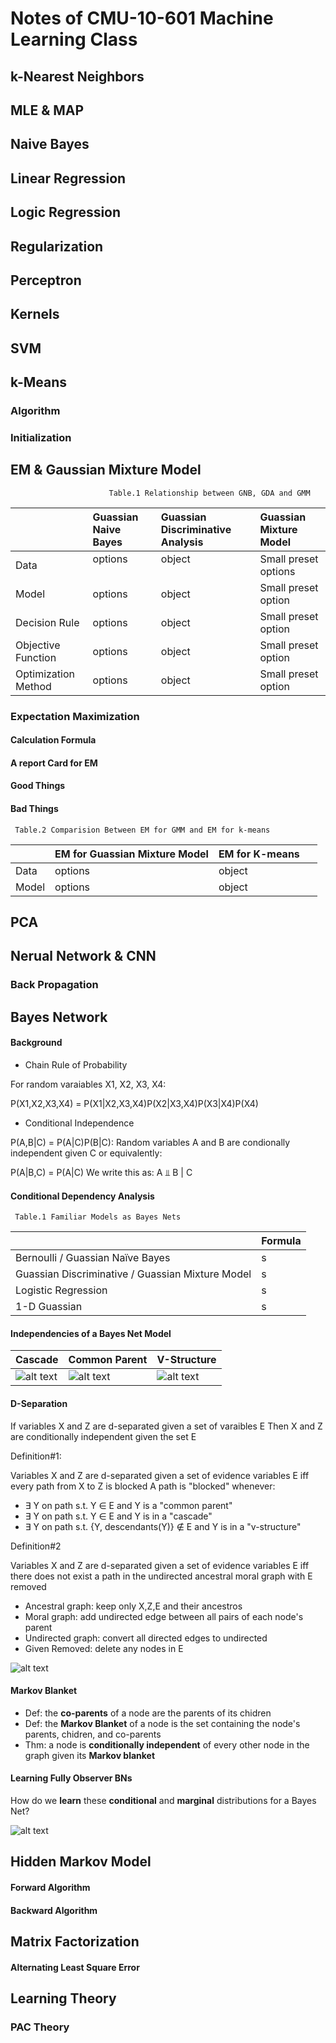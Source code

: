 # Notes of CMU-10-601 Machine Learning Class

## k-Nearest Neighbors

## MLE & MAP

## Naive Bayes

## Linear Regression

## Logic Regression

## Regularization

## Perceptron

## Kernels

## SVM

## k-Means

### Algorithm

### Initialization

## EM & Gaussian Mixture Model

                          Table.1 Relationship between GNB, GDA and GMM

|          |Guassian Naive Bayes | Guassian Discriminative Analysis| Guassian Mixture Model |
|:-------- |:------------------- | :-------------------------------- | :------------------- |
| Data   | options             | object                           | Small preset options |
| Model  | options             | object                            | Small preset option  |
| Decision Rule  | options             | object                            | Small preset option  |
| Objective Function  | options             | object                            | Small preset option  |
| Optimization Method | options             | object                            | Small preset option  |

### Expectation Maximization

#### Calculation Formula

#### A report Card for EM

#### Good Things

#### Bad Things

     Table.2 Comparision Between EM for GMM and EM for k-means

|          |EM for Guassian Mixture Model           | EM for K-means |
|:-------- |:------------------- | :-------------------------------- |
| Data   | options             | object                             | 
| Model  | options             | object                            |

## PCA

## Nerual Network & CNN

### Back Propagation

## Bayes Network

#### Background

+ Chain Rule of Probability

For random varaiables X1, X2, X3, X4:

P(X1,X2,X3,X4) = P(X1|X2,X3,X4)P(X2|X3,X4)P(X3|X4)P(X4)

+ Conditional Independence

P(A,B|C) = P(A|C)P(B|C): Random variables A and B are condionally independent given C or equivalently:

P(A|B,C) = P(A|C) We write this as: A ⫫ B | C

#### Conditional Dependency Analysis

     Table.1 Familiar Models as Bayes Nets

|          |  Formula |
|:-------- |:------------------- |
| Bernoulli / Guassian Naïve Bayes   | s             |
| Guassian Discriminative / Guassian Mixture Model  | s             | 
| Logistic Regression  | s             | 
| 1-D Guassian  | s             | 

#### Independencies of a Bayes Net Model

|  Cascade | Common Parent | V-Structure |
|:-------- |:------------- | :-----------|
| ![alt text](https://github.com/liute62/Machine-Learning-In-Practice/blob/master/CMU/Images/Cascade.png) | ![alt text](https://github.com/liute62/Machine-Learning-In-Practice/blob/master/CMU/Images/Common-Parent.png)|![alt text](https://github.com/liute62/Machine-Learning-In-Practice/blob/master/CMU/Images/V-structure.png) |

#### D-Separation

If variables X and Z are d-separated given a set of varaibles E Then X and Z are conditionally independent given the set E

Definition#1:

Variables X and Z are d-separated given a set of evidence variables E iff every path from X to Z is blocked
A path is "blocked" whenever:

+ ∃ Y on path s.t. Y ∈ E and Y is a "common parent"
+ ∃ Y on path s.t. Y ∈ E and Y is in a "cascade"
+ ∃ Y on path s.t. {Y, descendants(Y)} ∉ E and Y is in a "v-structure"

Definition#2

Variables X and Z are d-separated given a set of evidence variables E iff there does not exist a path in the undirected ancestral moral graph with E removed

+ Ancestral graph: keep only X,Z,E and their ancestros
+ Moral graph: add undirected edge between all pairs of each node's parent
+ Undirected graph: convert all directed edges to undirected
+ Given Removed: delete any nodes in E

![alt text](https://github.com/liute62/Machine-Learning-In-Practice/blob/master/CMU/Images/D-separation.png)

#### Markov Blanket

- Def: the **co-parents** of a node are the parents of its chidren
- Def: the **Markov Blanket** of a node is the set containing the node's parents, chidren, and co-parents
- Thm: a node is **conditionally independent** of every other node in the graph given its **Markov blanket**

#### Learning Fully Observer BNs

How do we **learn** these **conditional** and **marginal** distributions for a Bayes Net?

![alt text](https://github.com/liute62/Machine-Learning-In-Practice/blob/master/CMU/Images/Learn-BN.png)

## Hidden Markov Model

#### Forward Algorithm

#### Backward Algorithm

## Matrix Factorization

#### Alternating Least Square Error

## Learning Theory

### PAC Theory
